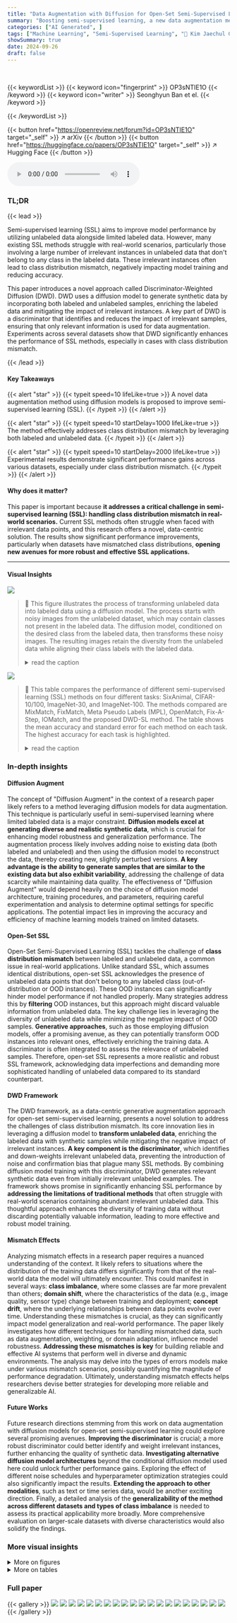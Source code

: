 ```yaml
---
title: "Data Augmentation with Diffusion for Open-Set Semi-Supervised Learning"
summary: "Boosting semi-supervised learning, a new data augmentation method using diffusion models significantly improves model accuracy, especially with mismatched data distributions."
categories: ["AI Generated", ]
tags: ["Machine Learning", "Semi-Supervised Learning", "🏢 Kim Jaechul Graduate School of AI, KAIST",]
showSummary: true
date: 2024-09-26
draft: false
---
```


<br>

{{< keywordList >}}
{{< keyword icon="fingerprint" >}} OP3sNTIE1O {{< /keyword >}}
{{< keyword icon="writer" >}} Seonghyun Ban et el. {{< /keyword >}}
 
{{< /keywordList >}}

{{< button href="https://openreview.net/forum?id=OP3sNTIE1O" target="_self" >}}
↗ arXiv
{{< /button >}}
{{< button href="https://huggingface.co/papers/OP3sNTIE1O" target="_self" >}}
↗ Hugging Face
{{< /button >}}



<audio controls>
    <source src="https://ai-paper-reviewer.com/OP3sNTIE1O/podcast.wav" type="audio/wav">
    Your browser does not support the audio element.
</audio>


### TL;DR


{{< lead >}}

Semi-supervised learning (SSL) aims to improve model performance by utilizing unlabeled data alongside limited labeled data. However, many existing SSL methods struggle with real-world scenarios, particularly those involving a large number of irrelevant instances in unlabeled data that don't belong to any class in the labeled data.  These irrelevant instances often lead to class distribution mismatch, negatively impacting model training and reducing accuracy.

This paper introduces a novel approach called Discriminator-Weighted Diffusion (DWD).  DWD uses a diffusion model to generate synthetic data by incorporating both labeled and unlabeled samples, enriching the labeled data and mitigating the impact of irrelevant instances.  A key part of DWD is a discriminator that identifies and reduces the impact of irrelevant samples, ensuring that only relevant information is used for data augmentation. Experiments across several datasets show that DWD significantly enhances the performance of SSL methods, especially in cases with class distribution mismatch.

{{< /lead >}}


#### Key Takeaways

{{< alert "star" >}}
{{< typeit speed=10 lifeLike=true >}} A novel data augmentation method using diffusion models is proposed to improve semi-supervised learning (SSL). {{< /typeit >}}
{{< /alert >}}

{{< alert "star" >}}
{{< typeit speed=10 startDelay=1000 lifeLike=true >}} The method effectively addresses class distribution mismatch by leveraging both labeled and unlabeled data. {{< /typeit >}}
{{< /alert >}}

{{< alert "star" >}}
{{< typeit speed=10 startDelay=2000 lifeLike=true >}} Experimental results demonstrate significant performance gains across various datasets, especially under class distribution mismatch. {{< /typeit >}}
{{< /alert >}}

#### Why does it matter?
This paper is important because **it addresses a critical challenge in semi-supervised learning (SSL): handling class distribution mismatch in real-world scenarios.**  Current SSL methods often struggle when faced with irrelevant data points, and this research offers a novel, data-centric solution.  The results show significant performance improvements, particularly when datasets have mismatched class distributions,  **opening new avenues for more robust and effective SSL applications.**

------
#### Visual Insights



![](https://ai-paper-reviewer.com/OP3sNTIE1O/figures_1_1.jpg)

> 🔼 This figure illustrates the process of transforming unlabeled data into labeled data using a diffusion model.  The process starts with noisy images from the unlabeled dataset, which may contain classes not present in the labeled data.  The diffusion model, conditioned on the desired class from the labeled data, then transforms these noisy images.  The resulting images retain the diversity from the unlabeled data while aligning their class labels with the labeled data.
> <details>
> <summary>read the caption</summary>
> Figure 1: Transforming unlabeled data using a diffusion model. Initially, the unlabeled data includes classes like trees, fish, and mountains, which are irrelevant to the labeled data's classes such as trucks, cars, and ships. The reverse process with class conditioning resolves this mismatch while preserving the diversity of the original unlabeled samples. More examples can be found in Appendix H.
> </details>





![](https://ai-paper-reviewer.com/OP3sNTIE1O/tables_6_1.jpg)

> 🔼 This table compares the performance of different semi-supervised learning (SSL) methods on four different tasks: SixAnimal, CIFAR-10/100, ImageNet-30, and ImageNet-100.  The methods compared are MixMatch, FixMatch, Meta Pseudo Labels (MPL), OpenMatch, Fix-A-Step, IOMatch, and the proposed DWD-SL method.  The table shows the mean accuracy and standard error for each method on each task.  The highest accuracy for each task is highlighted.
> <details>
> <summary>read the caption</summary>
> Table 1: Performance comparison on four tasks. We report the mean accuracy averaged over three seeds, along with standard error. Top scores for each task are highlighted.
> </details>





### In-depth insights


#### Diffusion Augment
The concept of "Diffusion Augment" in the context of a research paper likely refers to a method leveraging diffusion models for data augmentation.  This technique is particularly useful in semi-supervised learning where limited labeled data is a major constraint. **Diffusion models excel at generating diverse and realistic synthetic data**, which is crucial for enhancing model robustness and generalization performance.  The augmentation process likely involves adding noise to existing data (both labeled and unlabeled) and then using the diffusion model to reconstruct the data, thereby creating new, slightly perturbed versions. **A key advantage is the ability to generate samples that are similar to the existing data but also exhibit variability**, addressing the challenge of data scarcity while maintaining data quality.  The effectiveness of "Diffusion Augment" would depend heavily on the choice of diffusion model architecture, training procedures, and parameters, requiring careful experimentation and analysis to determine optimal settings for specific applications.  The potential impact lies in improving the accuracy and efficiency of machine learning models trained on limited datasets.

#### Open-Set SSL
Open-Set Semi-Supervised Learning (SSL) tackles the challenge of **class distribution mismatch** between labeled and unlabeled data, a common issue in real-world applications. Unlike standard SSL, which assumes identical distributions, open-set SSL acknowledges the presence of unlabeled data points that don't belong to any labeled class (out-of-distribution or OOD instances).  These OOD instances can significantly hinder model performance if not handled properly.  Many strategies address this by **filtering** OOD instances, but this approach might discard valuable information from unlabeled data.  The key challenge lies in leveraging the diversity of unlabeled data while minimizing the negative impact of OOD samples.  **Generative approaches**, such as those employing diffusion models, offer a promising avenue, as they can potentially transform OOD instances into relevant ones, effectively enriching the training data.  A discriminator is often integrated to assess the relevance of unlabeled samples.  Therefore, open-set SSL represents a more realistic and robust SSL framework, acknowledging data imperfections and demanding more sophisticated handling of unlabeled data compared to its standard counterpart.

#### DWD Framework
The DWD framework, as a data-centric generative augmentation approach for open-set semi-supervised learning, presents a novel solution to address the challenges of class distribution mismatch.  Its core innovation lies in leveraging a diffusion model to **transform unlabeled data**, enriching the labeled data with synthetic samples while mitigating the negative impact of irrelevant instances.  **A key component is the discriminator**, which identifies and down-weights irrelevant unlabeled data, preventing the introduction of noise and confirmation bias that plague many SSL methods. By combining diffusion model training with this discriminator, DWD generates relevant synthetic data even from initially irrelevant unlabeled examples.  The framework shows promise in significantly enhancing SSL performance by **addressing the limitations of traditional methods** that often struggle with real-world scenarios containing abundant irrelevant unlabeled data. This thoughtful approach enhances the diversity of training data without discarding potentially valuable information, leading to more effective and robust model training.

#### Mismatch Effects
Analyzing mismatch effects in a research paper requires a nuanced understanding of the context.  It likely refers to situations where the distribution of the training data differs significantly from that of the real-world data the model will ultimately encounter. This could manifest in several ways: **class imbalance**, where some classes are far more prevalent than others; **domain shift**, where the characteristics of the data (e.g., image quality, sensor type) change between training and deployment; **concept drift**, where the underlying relationships between data points evolve over time.  Understanding these mismatches is crucial, as they can significantly impact model generalization and real-world performance. The paper likely investigates how different techniques for handling mismatched data, such as data augmentation, weighting, or domain adaptation, influence model robustness.  **Addressing these mismatches is key** for building reliable and effective AI systems that perform well in diverse and dynamic environments.  The analysis may delve into the types of errors models make under various mismatch scenarios, possibly quantifying the magnitude of performance degradation.  Ultimately, understanding mismatch effects helps researchers devise better strategies for developing more reliable and generalizable AI.

#### Future Works
Future research directions stemming from this work on data augmentation with diffusion models for open-set semi-supervised learning could explore several promising avenues. **Improving the discriminator** is crucial; a more robust discriminator could better identify and weight irrelevant instances, further enhancing the quality of synthetic data.  **Investigating alternative diffusion model architectures** beyond the conditional diffusion model used here could unlock further performance gains. Exploring the effect of different noise schedules and hyperparameter optimization strategies could also significantly impact the results.  **Extending the approach to other modalities**, such as text or time series data, would be another exciting direction. Finally, a detailed analysis of the **generalizability of the method across different datasets and types of class imbalance** is needed to assess its practical applicability more broadly.  More comprehensive evaluation on larger-scale datasets with diverse characteristics would also solidify the findings.


### More visual insights

<details>
<summary>More on figures
</summary>


![](https://ai-paper-reviewer.com/OP3sNTIE1O/figures_4_1.jpg)

> 🔼 This figure illustrates the architecture of the Discriminator-Weighted Diffusion (DWD) model.  It shows how both labeled and unlabeled data are used to train a conditional diffusion model. A discriminator is used to assign weights to the unlabeled data points, reducing the negative impact of out-of-distribution (OOD) samples during training. The final output is the DWD loss, used to optimize the model.
> <details>
> <summary>read the caption</summary>
> Figure 2: Schematic diagram of Discriminator-Weighted Diffusion (DWD). The conditional diffusion model is trained using both labeled and unlabeled data. The unlabeled data is utilized for unconditional training without class conditions. The pre-trained discriminator assigns weights to each unlabeled data sample to mitigate the potential negative impact of OOD samples.
> </details>



![](https://ai-paper-reviewer.com/OP3sNTIE1O/figures_7_1.jpg)

> 🔼 This figure displays the performance of three standard semi-supervised learning (SSL) methods (MixMatch, FixMatch, and MPL) under varying levels of class distribution mismatch (ζ).  The x-axis represents the percentage of mismatch, and the y-axis shows the accuracy achieved by each method.  The black line represents the accuracy without the proposed data augmentation method (DWD-UT), while the blue line shows the accuracy with DWD-UT applied.  The figure demonstrates the robustness of SSL methods to class distribution mismatch when using DWD-UT, as the performance remains high even with significant mismatch.
> <details>
> <summary>read the caption</summary>
> Figure 3: Standard SSL performance with varying ζ.
> </details>



![](https://ai-paper-reviewer.com/OP3sNTIE1O/figures_16_1.jpg)

> 🔼 This figure illustrates the process of transforming unlabeled data using a diffusion model.  The unlabeled data contains irrelevant classes (trees, fish, mountains), while the labeled data contains different classes (trucks, cars, ships). The diffusion model, through a reverse process with class conditioning, transforms the irrelevant unlabeled data into relevant data points, maintaining diversity within the original unlabeled data.
> <details>
> <summary>read the caption</summary>
> Figure 1: Transforming unlabeled data using a diffusion model. Initially, the unlabeled data includes classes like trees, fish, and mountains, which are irrelevant to the labeled data's classes such as trucks, cars, and ships. The reverse process with class conditioning resolves this mismatch while preserving the diversity of the original unlabeled samples. More examples can be found in Appendix H.
> </details>



![](https://ai-paper-reviewer.com/OP3sNTIE1O/figures_17_1.jpg)

> 🔼 This figure visualizes examples of unlabeled samples from the SixAnimal and ImageNet-30 datasets, categorized by their discriminator scores. High-score samples are those deemed relevant to the labeled data distribution, while low-score samples are considered irrelevant or out-of-distribution. The figure shows how the discriminator effectively identifies and separates relevant and irrelevant instances from the unlabeled data, which is crucial for the DWD method to enhance data augmentation quality.
> <details>
> <summary>read the caption</summary>
> Figure 5: Selected unlabeled samples based on discriminator's output on the SixAnimal (a, b) and ImageNet-30 (c, d).
> </details>



![](https://ai-paper-reviewer.com/OP3sNTIE1O/figures_18_1.jpg)

> 🔼 This figure illustrates the process of transforming unlabeled data using a diffusion model.  The left side shows unlabeled images containing classes (trees, fish, mountains) not present in the labeled data (trucks, cars, ships). A noise process is applied, followed by a reverse diffusion process with class conditioning. The right side shows how the model transforms the irrelevant unlabeled images into relevant labeled images while maintaining the diversity of the original unlabeled samples.  The process is used to address class distribution mismatch in semi-supervised learning.
> <details>
> <summary>read the caption</summary>
> Figure 1: Transforming unlabeled data using a diffusion model. Initially, the unlabeled data includes classes like trees, fish, and mountains, which are irrelevant to the labeled data's classes such as trucks, cars, and ships. The reverse process with class conditioning resolves this mismatch while preserving the diversity of the original unlabeled samples. More examples can be found in Appendix H.
> </details>



![](https://ai-paper-reviewer.com/OP3sNTIE1O/figures_19_1.jpg)

> 🔼 The figure compares the image generation process of DPT and DWD methods using an example of a noisy tank image as input. DPT generates an image that is incorrectly labeled as a mosque, while DWD generates a correct mosque image. This demonstrates DWD's superiority in handling out-of-distribution (OOD) samples during image generation.
> <details>
> <summary>read the caption</summary>
> Figure 7: Generated images from DPT and DWD. DPT sometimes generates incorrectly labeled samples (e.g., an image of a schooner, which is an OOD class, labeled as a mosque). Note that while DPT originally samples images from scratch, we applied our data generation algorithm to DPT for comparison.
> </details>



![](https://ai-paper-reviewer.com/OP3sNTIE1O/figures_19_2.jpg)

> 🔼 This figure shows the results of applying the DA-Fusion data augmentation method to a mosque image.  DA-Fusion, unlike the proposed DWD method, only generates subtle variations of the input image, maintaining the original image's content and style. It does not generate entirely new images from unlabeled data as DWD does, hence showing a limitation when there's a class distribution mismatch.
> <details>
> <summary>read the caption</summary>
> Figure 8: Generated images from DA-Fusion. DA-Fusion only augments given labeled images with subtle visual details.
> </details>



</details>




<details>
<summary>More on tables
</summary>


![](https://ai-paper-reviewer.com/OP3sNTIE1O/tables_6_2.jpg)
> 🔼 This table compares the performance of standard semi-supervised learning (SSL) methods before and after applying the proposed Discriminator-Weighted Diffusion (DWD-UT) method.  It highlights the improvements achieved by DWD-UT in enhancing the performance of these SSL methods, focusing on cases where the improvement is statistically significant (i.e., not overlapping confidence intervals). The results are presented for four different tasks, showcasing the method's effectiveness across various scenarios.
> <details>
> <summary>read the caption</summary>
> Table 2: Performance of standard SSL methods before and after applying DWD-UT. Highlighted scores show significant increases without overlapping intervals.
> </details>

![](https://ai-paper-reviewer.com/OP3sNTIE1O/tables_6_3.jpg)
> 🔼 This table compares the performance of several open-set semi-supervised learning (SSL) methods before and after applying the proposed Discriminator-Weighted Diffusion (DWD-UT) technique.  It shows the mean accuracy and standard deviation across three different seeds for four tasks: SixAnimal, CIFAR-10/100, ImageNet-30, and ImageNet-100. The results demonstrate the improvement in accuracy achieved by incorporating DWD-UT, highlighting its effectiveness in enhancing the performance of open-set SSL methods.
> <details>
> <summary>read the caption</summary>
> Table 3: Performance of open-set SSL methods before and after applying DWD-UT.
> </details>

![](https://ai-paper-reviewer.com/OP3sNTIE1O/tables_8_1.jpg)
> 🔼 This table presents the performance of the MPL (Meta Pseudo Labels) method under different training schemes for the diffusion model.  It shows how incorporating different components (discriminator, labeled data, unlabeled data) affects performance. The best performing model includes all three components.
> <details>
> <summary>read the caption</summary>
> Table 4: MPL performance using different training schemes. The notation €θ[X] indicates the inclusion of component X in finetuning the diffusion model. MPL + dφ represents that the discriminator is utilized for filtering unlabeled data.
> </details>

![](https://ai-paper-reviewer.com/OP3sNTIE1O/tables_8_2.jpg)
> 🔼 This table presents the performance of the MixMatch Pseudo-Label (MPL) method on the SixAnimal dataset with varying noise levels during the data transformation process. The noise level is represented by the time step (t) in the diffusion process, ranging from 0 to 1000.  The accuracy is reported with the standard error for each noise level, demonstrating how the accuracy changes with different levels of added noise before applying the discriminator-weighted diffusion technique (DWD-UT). The result at t=0 serves as a baseline to compare against when DWD-UT is applied.
> <details>
> <summary>read the caption</summary>
> Table 5: MPL performance on SixAnimal with varying noise levels. DWD-UT is not applied at t = 0.
> </details>

![](https://ai-paper-reviewer.com/OP3sNTIE1O/tables_8_3.jpg)
> 🔼 This table compares the performance of DWD-SL against various baseline SSL methods across four different tasks: ImageNet-30, SixAnimal, CIFAR-10/100, and ImageNet-100.  The mean accuracy and standard error are reported for each method on each task.  Top performing methods for each task are highlighted.
> <details>
> <summary>read the caption</summary>
> Table 1: Performance comparison on four tasks. We report the mean accuracy averaged over three seeds, along with standard error. Top scores for each task are highlighted.
> </details>

![](https://ai-paper-reviewer.com/OP3sNTIE1O/tables_14_1.jpg)
> 🔼 This table presents a comparison of the performance of various semi-supervised learning (SSL) methods on four different tasks: ImageNet-30, SixAnimal (with 75% class mismatch), CIFAR-10/100, and ImageNet-100.  The methods compared include MixMatch, FixMatch, Mean-Teacher (MPL), OpenMatch, Fix-A-Step, IOMatch, and the proposed DWD-SL method.  The table shows the mean accuracy and standard error for each method on each task, highlighting the top-performing method for each task.  The results demonstrate the effectiveness of the proposed method, particularly in the presence of class distribution mismatch.
> <details>
> <summary>read the caption</summary>
> Table 1: Performance comparison on four tasks. We report the mean accuracy averaged over three seeds, along with standard error. Top scores for each task are highlighted.
> </details>

![](https://ai-paper-reviewer.com/OP3sNTIE1O/tables_15_1.jpg)
> 🔼 This table compares the performance of several standard semi-supervised learning (SSL) methods before and after applying the Discriminator-Weighted Diffusion (DWD-UT) technique.  The results show that DWD-UT consistently improves the accuracy of the SSL methods, especially in tasks with significant class distribution mismatch. The highlighted scores indicate statistically significant improvements with 95% confidence.
> <details>
> <summary>read the caption</summary>
> Table 2: Performance of standard SSL methods before and after applying DWD-UT. Highlighted scores show significant increases without overlapping intervals.
> </details>

![](https://ai-paper-reviewer.com/OP3sNTIE1O/tables_15_2.jpg)
> 🔼 This table compares the performance of various semi-supervised learning (SSL) methods on four different tasks: ImageNet-30, SixAnimal, CIFAR-10/100, and ImageNet-100.  The results show the mean accuracy and standard error across three random seeds for each method. The highest accuracy for each task is highlighted.
> <details>
> <summary>read the caption</summary>
> Table 1: Performance comparison on four tasks. We report the mean accuracy averaged over three seeds, along with standard error. Top scores for each task are highlighted.
> </details>

![](https://ai-paper-reviewer.com/OP3sNTIE1O/tables_16_1.jpg)
> 🔼 This table compares the computational cost (elapsed time and memory usage) of the proposed Discriminator-Weighted Diffusion (DWD) method with three baseline semi-supervised learning (SSL) methods (MixMatch, FixMatch, and MPL) on the CIFAR-10/100 dataset.  The DWD method involves three stages: pretraining, finetuning, and sampling. The table shows that while DWD has a higher computational cost overall, it is comparable to the baselines, especially when pre-trained models are utilized.
> <details>
> <summary>read the caption</summary>
> Table 10: Computational Cost Comparison.
> </details>

![](https://ai-paper-reviewer.com/OP3sNTIE1O/tables_16_2.jpg)
> 🔼 This table compares the performance of different semi-supervised learning (SSL) methods on four image classification tasks: ImageNet-30, SixAnimal, CIFAR-10/100, and ImageNet-100.  The methods compared include MixMatch, FixMatch, Meta Pseudo Labels (MPL), OpenMatch, Fix-A-Step, IOMatch, and the proposed DWD-SL method.  The table shows the mean accuracy and standard error for each method on each task, highlighting the top-performing method for each task. The results demonstrate the effectiveness of the proposed DWD-SL method, especially in comparison to other state-of-the-art SSL techniques.
> <details>
> <summary>read the caption</summary>
> Table 1: Performance comparison on four tasks. We report the mean accuracy averaged over three seeds, along with standard error. Top scores for each task are highlighted.
> </details>

![](https://ai-paper-reviewer.com/OP3sNTIE1O/tables_17_1.jpg)
> 🔼 This table shows the impact of different values for the hyperparameter α on the performance of the DWD method.  α controls the balance between labeled and unlabeled data in the training process.  The results indicate that a value of 3 yields the best performance.
> <details>
> <summary>read the caption</summary>
> Table 12: Performance of DWD with various α.
> </details>

![](https://ai-paper-reviewer.com/OP3sNTIE1O/tables_17_2.jpg)
> 🔼 This table shows the performance of the Discriminator-Weighted Diffusion (DWD) method with different values of the hyperparameter μ.  The hyperparameter μ represents the ratio of positive samples among unlabeled samples.  The table shows that the optimal value of μ is around 0.25, which corresponds to a 75% ratio of positive samples, achieving the highest accuracy of 85.86%. This suggests that the discriminator's performance is highly sensitive to this hyperparameter, and that appropriate tuning is crucial for optimal performance.
> <details>
> <summary>read the caption</summary>
> Table 13: Performance of DWD with various μ.
> </details>

</details>




### Full paper

{{< gallery >}}
<img src="https://ai-paper-reviewer.com/OP3sNTIE1O/1.png" class="grid-w50 md:grid-w33 xl:grid-w25" />
<img src="https://ai-paper-reviewer.com/OP3sNTIE1O/2.png" class="grid-w50 md:grid-w33 xl:grid-w25" />
<img src="https://ai-paper-reviewer.com/OP3sNTIE1O/3.png" class="grid-w50 md:grid-w33 xl:grid-w25" />
<img src="https://ai-paper-reviewer.com/OP3sNTIE1O/4.png" class="grid-w50 md:grid-w33 xl:grid-w25" />
<img src="https://ai-paper-reviewer.com/OP3sNTIE1O/5.png" class="grid-w50 md:grid-w33 xl:grid-w25" />
<img src="https://ai-paper-reviewer.com/OP3sNTIE1O/6.png" class="grid-w50 md:grid-w33 xl:grid-w25" />
<img src="https://ai-paper-reviewer.com/OP3sNTIE1O/7.png" class="grid-w50 md:grid-w33 xl:grid-w25" />
<img src="https://ai-paper-reviewer.com/OP3sNTIE1O/8.png" class="grid-w50 md:grid-w33 xl:grid-w25" />
<img src="https://ai-paper-reviewer.com/OP3sNTIE1O/9.png" class="grid-w50 md:grid-w33 xl:grid-w25" />
<img src="https://ai-paper-reviewer.com/OP3sNTIE1O/10.png" class="grid-w50 md:grid-w33 xl:grid-w25" />
<img src="https://ai-paper-reviewer.com/OP3sNTIE1O/11.png" class="grid-w50 md:grid-w33 xl:grid-w25" />
<img src="https://ai-paper-reviewer.com/OP3sNTIE1O/12.png" class="grid-w50 md:grid-w33 xl:grid-w25" />
<img src="https://ai-paper-reviewer.com/OP3sNTIE1O/13.png" class="grid-w50 md:grid-w33 xl:grid-w25" />
<img src="https://ai-paper-reviewer.com/OP3sNTIE1O/14.png" class="grid-w50 md:grid-w33 xl:grid-w25" />
<img src="https://ai-paper-reviewer.com/OP3sNTIE1O/15.png" class="grid-w50 md:grid-w33 xl:grid-w25" />
<img src="https://ai-paper-reviewer.com/OP3sNTIE1O/16.png" class="grid-w50 md:grid-w33 xl:grid-w25" />
<img src="https://ai-paper-reviewer.com/OP3sNTIE1O/17.png" class="grid-w50 md:grid-w33 xl:grid-w25" />
<img src="https://ai-paper-reviewer.com/OP3sNTIE1O/18.png" class="grid-w50 md:grid-w33 xl:grid-w25" />
<img src="https://ai-paper-reviewer.com/OP3sNTIE1O/19.png" class="grid-w50 md:grid-w33 xl:grid-w25" />
<img src="https://ai-paper-reviewer.com/OP3sNTIE1O/20.png" class="grid-w50 md:grid-w33 xl:grid-w25" />
{{< /gallery >}}